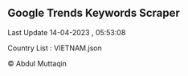 

## Google Trends Keywords Scraper 
 
Last Update 14-04-2023 , 05:53:08

Country List :
VIETNAM.json



© Abdul Muttaqin 
